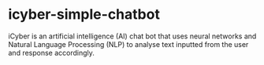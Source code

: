 # icyber-simple-chatbot
iCyber is an artificial intelligence (AI) chat bot that uses neural networks and Natural Language Processing (NLP) to analyse text inputted from the user and response accordingly.
